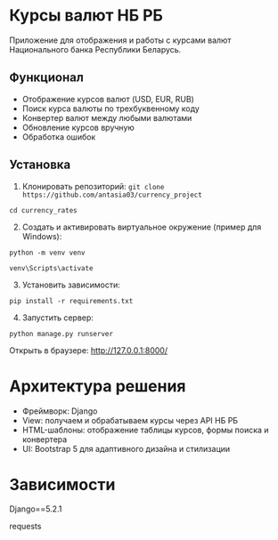 # Курсы валют НБ РБ

Приложение для отображения и работы с курсами валют Национального банка Республики Беларусь.

## Функционал

- Отображение курсов валют (USD, EUR, RUB)
- Поиск курса валюты по трехбуквенному коду
- Конвертер валют между любыми валютами
- Обновление курсов вручную
- Обработка ошибок

## Установка

1. Клонировать репозиторий:
`git clone https://github.com/antasia03/currency_project`

`cd currency_rates`

2. Создать и активировать виртуальное окружение (пример для Windows):

`python -m venv venv`

`venv\Scripts\activate`

3. Установить зависимости:

`pip install -r requirements.txt`

4. Запустить сервер:

`python manage.py runserver`

Открыть в браузере: http://127.0.0.1:8000/

# Архитектура решения
- Фреймворк: Django
- View: получаем и обрабатываем курсы через API НБ РБ
- HTML-шаблоны: отображение таблицы курсов, формы поиска и конвертера
- UI: Bootstrap 5 для адаптивного дизайна и стилизации

# Зависимости
Django==5.2.1

requests
